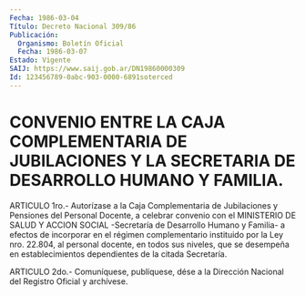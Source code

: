 ```yaml
---
Fecha: 1986-03-04
Título: Decreto Nacional 309/86
Publicación:
  Organismo: Boletín Oficial
  Fecha: 1986-03-07
Estado: Vigente
SAIJ: https://www.saij.gob.ar/DN19860000309
Id: 123456789-0abc-903-0000-6891soterced
---
```

# CONVENIO ENTRE LA CAJA COMPLEMENTARIA DE JUBILACIONES Y LA SECRETARIA DE DESARROLLO HUMANO Y FAMILIA.

<a id="1"></a>
ARTICULO  1ro.-  Autorízase  a  la  Caja  Complementaria  de Jubilaciones  y Pensiones del Personal Docente, a celebrar convenio con  el  MINISTERIO   DE  SALUD  Y  ACCION  SOCIAL  -Secretaría  de Desarrollo Humano y Familia-  a efectos de incorporar en el régimen complementario  instituido por la  Ley  nro.  22.804,  al  personal docente, en todos sus niveles, que se desempeña en establecimientos    dependientes    de  la  citada  Secretaría.

<a id="2"></a>
ARTICULO  2do.-  Comuníquese,  publíquese, dése a la Dirección Nacional del Registro Oficial y archívese.